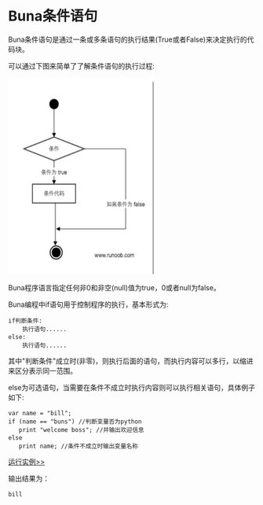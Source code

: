 # Buna条件语句

Buna条件语句是通过⼀条或多条语句的执行结果\(True或者False\)来决定执行的代码块。

可以通过下图来简单了了解条件语句的执行过程:

<img src="./assets/if.jpg" alt = "if" title = "if-png" width = "300" height="400"/>

Buna程序语言指定任何⾮0和非空\(null\)值为true，0或者null为false。

Buna编程中if语句⽤于控制程序的执行，基本形式为:

```
if判断条件: 
    执行语句......
else: 
    执行语句......
```

其中"判断条件"成⽴时\(⾮零\)，则执行后面的语句，⽽执⾏内容可以多行，以缩进来区分表示同一范围。

else为可选语句，当需要在条件不成立时执行内容则可以执行相关语句，具体例子如下:

```
var name = "bill";
if (name == "buns") //判断变量否为python
   print "welcome boss"; //并输出欢迎信息
else
   print name; //条件不成⽴时输出变量名称
```

<!-- 本地 -->
[运行实例>>](http://127.0.0.1:4000/run.html?model=Buna5_1)
<!-- 测试 -->
<!-- [运行实例>>](http://10.0.248.222:86/run.html) -->
<!-- 生产 -->
<!-- [运行实例>>](http://buna.bacx.io/run.html) -->


输出结果为：

```
bill
```



